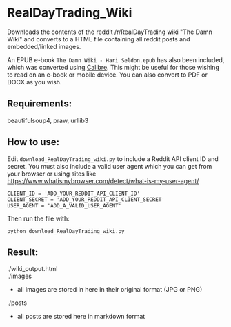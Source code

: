 # RealDayTrading_Wiki
Downloads the contents of the reddit /r/RealDayTrading wiki "The Damn Wiki" and converts to a HTML file containing all reddit posts and embedded/linked images.  

An EPUB e-book  ```The Damn Wiki - Hari Seldon.epub``` has also been included, which was converted using [Calibre](https://calibre-ebook.com/). This might be useful for those wishing to read on an e-book or mobile device. You can also convert to PDF or DOCX as you wish.

## Requirements:
beautifulsoup4, praw, urllib3

## How to use:
Edit ```download_RealDayTrading_wiki.py``` to include a Reddit API client ID and secret. You must also include a valid user agent which you can get from your browser or using sites like https://www.whatismybrowser.com/detect/what-is-my-user-agent/  

    CLIENT_ID = 'ADD_YOUR_REDDIT_API_CLIENT_ID'  
    CLIENT_SECRET = 'ADD_YOUR_REDDIT_API_CLIENT_SECRET'  
    USER_AGENT = 'ADD_A_VALID_USER_AGENT'  

Then run the file with:  

    python download_RealDayTrading_wiki.py  

## Result:
./wiki_output.html  
./images  
* all images are stored in here in their original format (JPG or PNG)

./posts  
* all posts are stored here in markdown format
